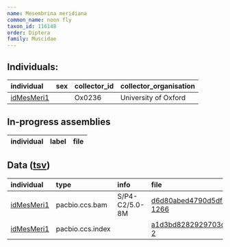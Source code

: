 ```yaml
---
name: Mesembrina meridiana
common_name: noon fly
taxon_id: 116148
order: Diptera
family: Muscidae
---
```


## Individuals:

| individual | sex | collector_id | collector_organisation |
| :--------- | :-: | :----------- | :--------------------- |
| [idMesMeri1](idMesMeri1.md) |  | Ox0236 | University of Oxford |

## In-progress assemblies

| individual | label | file |
| :--------- | :---- | :--- |

## Data ([tsv](Mesembrina_meridiana_data.tsv))

| individual | type | info | file |
| :--------- | :--- | :--- | :--- |
| [idMesMeri1](idMesMeri1.md) | pacbio.ccs.bam | S/P4-C2/5.0-8M | [d6d80abed4790d5df62218a1f81af979-1266](https://darwin.cog.sanger.ac.uk/insects/Mesembrina_meridiana/idMesMeri1/genomic_data/pacbio/m64097_200215_175522.ccs.bam) |
| [idMesMeri1](idMesMeri1.md) | pacbio.ccs.index |  | [a1d3bd8282929703cf9194c822ec811d-2](https://darwin.cog.sanger.ac.uk/insects/Mesembrina_meridiana/idMesMeri1/genomic_data/pacbio/m64097_200215_175522.ccs.bam.pbi) |
